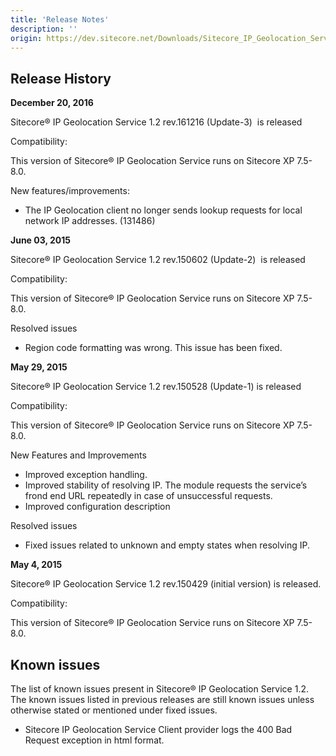 ```yaml
---
title: 'Release Notes'
description: ''
origin: https://dev.sitecore.net/Downloads/Sitecore_IP_Geolocation_Service_Client/12/Sitecore_IP_Geolocation_Service_Client_12_for_Sitecore_XP_80/Release_Notes
---
```


## Release History

**December 20, 2016**

Sitecore® IP Geolocation Service 1.2 rev.161216 (Update-3)  is released

Compatibility:

This version of Sitecore® IP Geolocation Service runs on Sitecore XP 7.5-8.0.

New features/improvements:

- The IP Geolocation client no longer sends lookup requests for local network IP addresses. (131486)

**June 03, 2015**

Sitecore® IP Geolocation Service 1.2 rev.150602 (Update-2)  is released

Compatibility:

This version of Sitecore® IP Geolocation Service runs on Sitecore XP 7.5-8.0.

Resolved issues

- Region code formatting was wrong. This issue has been fixed.

**May 29, 2015**

Sitecore® IP Geolocation Service 1.2 rev.150528 (Update-1) is released

Compatibility:

This version of Sitecore® IP Geolocation Service runs on Sitecore XP 7.5-8.0.

New Features and Improvements

- Improved exception handling.
- Improved stability of resolving IP. The module requests the service’s frond end URL repeatedly in case of unsuccessful requests.
- Improved configuration description

Resolved issues

- Fixed issues related to unknown and empty states when resolving IP.

**May 4, 2015**

Sitecore® IP Geolocation Service 1.2 rev.150429 (initial version) is released.

Compatibility:

This version of Sitecore® IP Geolocation Service runs on Sitecore XP 7.5-8.0.

## Known issues

The list of known issues present in Sitecore® IP Geolocation Service 1.2. The known issues listed in previous releases are still known issues unless otherwise stated or mentioned under fixed issues.

- Sitecore IP Geolocation Service Client provider logs the 400 Bad Request exception in html format.
